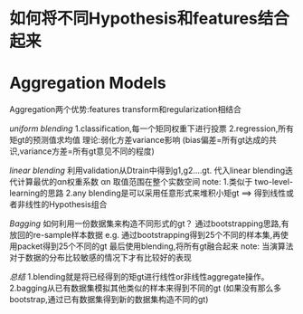 # 如何将不同Hypothesis和features结合起来
# Aggregation Models
Aggregation两个优势:features transform和regularization相结合

*uniform blending*
1.classification,每一个矩同权重下进行投票
2.regression,所有矩gt的预测值求均值 
理论:弱化方差variance影响 
(bias偏差=所有gt达成的共识,variance方差=所有gt意见不同的程度)

*linear blending*
利用validation从Dtrain中得到g1,g2....gt. 代入linear blending迭代计算最优的αn权重系数
αn 取值范围在整个实数空间
note:
1.类似于 two-level-learning的思路
2.any blending是可以采用任意形式来堆积小矩gt
==> 得到线性或者非线性的Hypothesis组合

*Bagging*
如何利用一份数据集来构造不同形式的gt？
通过bootstrapping思路,有放回的re-sample样本数据
e.g.
通过bootstrapping得到25个不同的样本集,再使用packet得到25个不同的gt
最后使用blending,将所有gt融合起来
note: 当演算法对于数据的分布比较敏感的情况下才有比较好的表现

*总结*
1.blending就是将已经得到的矩gt进行线性or非线性aggregate操作。
2.bagging从已有数据集模拟其他类似的样本来得到不同的gt
(如果没有那么多bootstrap,通过已有数据集得到新的数据集构造不同的gt)
